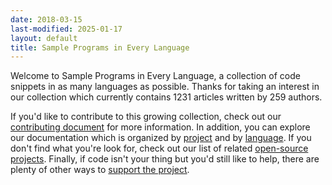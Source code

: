 ```yaml
---
date: 2018-03-15
last-modified: 2025-01-17
layout: default
title: Sample Programs in Every Language
---
```


Welcome to Sample Programs in Every Language, a collection of code snippets in as many languages as possible. Thanks for taking an interest in our collection which currently contains 1231 articles written by 259 authors.

If you'd like to contribute to this growing collection, check out our [contributing document](https://github.com/TheRenegadeCoder/sample-programs/blob/master/.github/CONTRIBUTING.md) for more information. In addition, you can explore our documentation which is organized by [project](/projects) and by [language](/languages). If you don't find what you're look for, check out our list of related [open-source projects](/related). Finally, if code isn't your thing but you'd still like to help, there are plenty of other ways to [support the project](https://therenegadecoder.com/updates/5-ways-you-can-support-the-renegade-coder/).